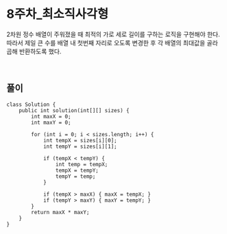 # 8주차_최소직사각형
2차원 정수 배열이 주워졌을 때 최적의 가로 세로 길이를 구하는 로직을 구현해야 한다.
따라서 제일 큰 수를 배열 내 첫번째 자리로 오도록 변경한 후 각 배열의 최대값을 골라 곱해 반환하도록 했다.

<br>

## 풀이
```
class Solution {
    public int solution(int[][] sizes) {
        int maxX = 0;
        int maxY = 0;
        
        for (int i = 0; i < sizes.length; i++) {
            int tempX = sizes[i][0];
            int tempY = sizes[i][1];
            
            if (tempX < tempY) {
                int temp = tempX;
                tempX = tempY;
                tempY = temp;
            }
            
            if (tempX > maxX) { maxX = tempX; }
            if (tempY > maxY) { maxY = tempY; }
        }
        return maxX * maxY;
    }
}
```
